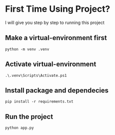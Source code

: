 # First Time Using Project?

I will give you step by step to running this project

## Make a virtual-environment first

`python -m venv .venv`

## Activate virtual-environment

`.\.venv\Scripts\Activate.ps1`

## Install package and dependecies

`pip install -r requirements.txt`

## Run the project

`python app.py`
